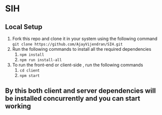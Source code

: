 # SIH

## Local Setup

1. Fork this repo and clone it in your system using the following command
    `git clone https://github.com/AjayVijendran/SIH.git`
2. Run the following commands to install all the required dependencies
    1. `npm install`
    2. `npm run install-all`
3. To run the front-end or client-side , run the following commands
    1. `cd client`
    2. `npm start`

## By this both client and server dependencies will be installed concurrently and you can start working
